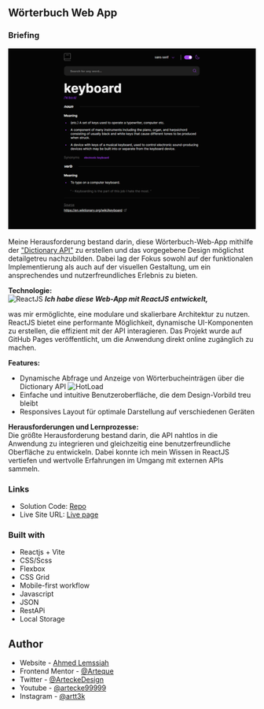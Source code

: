 ## Wörterbuch Web App

### Briefing

![the desktop version](https://raw.githubusercontent.com/Arteque/dictionary-api/main/src/screenshot.png)

Meine Herausforderung bestand darin, diese Wörterbuch-Web-App mithilfe der ["Dictionary API"](https://dictionaryapi.dev/) zu erstellen und das vorgegebene Design möglichst detailgetreu nachzubilden. Dabei lag der Fokus sowohl auf der funktionalen Implementierung als auch auf der visuellen Gestaltung, um ein ansprechendes und nutzerfreundliches Erlebnis zu bieten.

**Technologie:**  
![ReactJS](./Icons/Reactjs.svg) **_Ich habe diese Web-App mit ReactJS entwickelt,_**

was mir ermöglichte, eine modulare und skalierbare Architektur zu nutzen. ReactJS bietet eine performante Möglichkeit, dynamische UI-Komponenten zu erstellen, die effizient mit der API interagieren. Das Projekt wurde auf GitHub Pages veröffentlicht, um die Anwendung direkt online zugänglich zu machen.

**Features:**

- Dynamische Abfrage und Anzeige von Wörterbucheinträgen über die Dictionary API
  ![HotLoad](./Projects/dictionary-api/dictionary-api__hotsearch.png)
- Einfache und intuitive Benutzeroberfläche, die dem Design-Vorbild treu bleibt
- Responsives Layout für optimale Darstellung auf verschiedenen Geräten

**Herausforderungen und Lernprozesse:**  
Die größte Herausforderung bestand darin, die API nahtlos in die Anwendung zu integrieren und gleichzeitig eine benutzerfreundliche Oberfläche zu entwickeln. Dabei konnte ich mein Wissen in ReactJS vertiefen und wertvolle Erfahrungen im Umgang mit externen APIs sammeln.

### Links

- Solution Code: [Repo](https://github.com/Arteque/dictionary-api)
- Live Site URL: [Live page](https://arteque.github.io/dictionary-api)

### Built with

- Reactjs + Vite
- CSS/Scss
- Flexbox
- CSS Grid
- Mobile-first workflow
- Javascript
- JSON
- RestAPi
- Local Storage

## Author

- Website - [Ahmed Lemssiah](https://www.artecke.de)
- Frontend Mentor - [@Arteque](https://www.frontendmentor.io/profile/Arteque)
- Twitter - [@ArteckeDesign](https://twitter.com/ArteckeDesign)
- Youtube - [@artecke99999](https://www.youtube.com/channel/UCjzbCFOWdsdV6gxa5ho7EtQ)
- Instagram - [@artt3k](https://www.instagram.com/artt3k/)
